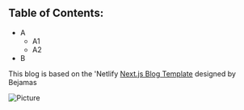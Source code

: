 
## Table of Contents:

- A
  - A1
  - A2
- B



This blog is based on the 'Netlify [Next.js Blog Template](https://github.com/netlify-templates/nextjs-blog-theme) designed by Bejamas

![Picture](https://user-images.githubusercontent.com/43764894/223762618-62742b4e-9424-44a7-8e85-9f7e4e19db54.png) 

